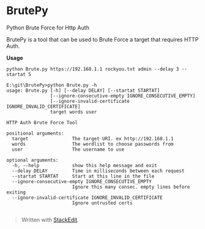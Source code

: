 
# BrutePy
Python Brute Force for Http Auth

BrutePy is a tool that can be used to Brute Force a target that requires HTTP Auth.


**Usage**

```
python Brute.py https://192.168.1.1 rockyou.txt admin --delay 3 --startat 5
```

```
E:\git\BrutePy>python Brute.py -h
usage: Brute.py [-h] [--delay DELAY] [--startat STARTAT]
                [--ignore-consecutive-empty IGNORE_CONSECUTIVE_EMPTY]
                [--ignore-invalid-certificate IGNORE_INVALID_CERTIFICATE]
                target words user

HTTP Auth Brute Force Tool

positional arguments:
  target                The target URI. ex http://192.168.1.1
  words                 The wordlist to choose passwords from
  user                  The username to use

optional arguments:
  -h, --help            show this help message and exit
  --delay DELAY         Time in milliseconds between each request
  --startat STARTAT     Start at this line in the file
  --ignore-consecutive-empty IGNORE_CONSECUTIVE_EMPTY
                        Ignore this many consec. empty lines before exiting
  --ignore-invalid-certificate IGNORE_INVALID_CERTIFICATE
                        Ignore untrusted certs


```





> Written with [StackEdit](https://stackedit.io/).
